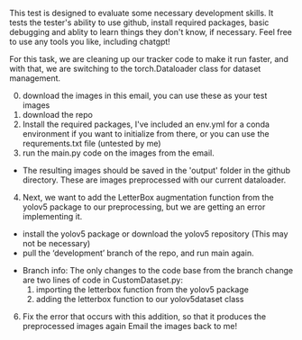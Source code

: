This test is designed to evaluate some necessary development skills. It tests the tester's ability to use github, install required packages, basic debugging and ablity to learn things they don't know, if necessary. Feel free to use any tools you like, including chatgpt! 

For this task, we are cleaning up our tracker code to make it run faster, and with that, we are switching to the torch.Dataloader class for dataset management. 

0) download the images in this email, you can use these as your test images 
1) download the repo
2) Install the required packages, I've included an env.yml for a conda environment if you want to initialize from there, or you can use the requrements.txt file (untested by me) 
3) run the main.py code on the images from the email.  
  - The resulting images should be saved in the 'output' folder in the github directory. These are images preprocessed with our current dataloader. 
4) Next, we want to add the LetterBox augmentation function from the yolov5 package to our preprocessing, but we are getting an error implementing it.
  - install the yolov5 package or download the yolov5 repository (This may not be necessary) 
  - pull the ‘development’ branch of the repo, and run main again.
   * Branch info: The only changes to the code base from the branch change are two lines of code in CustomDataset.py:
     1) importing the letterbox function from the yolov5 package
     2) adding the letterbox function to our yolov5dataset class
6) Fix the error that occurs with this addition, so that it produces the preprocessed images again
Email the images back to me! 
